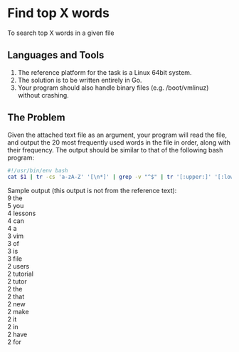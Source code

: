 # Find top X words
To search top X words in a given file

## Languages and Tools
  1.  The reference platform for the task is a Linux 64bit system.  
  2. The solution is to be written entirely in Go.  
  3. Your program should also handle binary files (e.g. /boot/vmlinuz) without crashing.  
 
## The Problem
Given the attached text file as an argument, your program will read the file, and output the 20 most frequently used words in the file in order, along with their frequency. The output should be similar to that of the following bash program:  

```bash
#!/usr/bin/env bash
cat $1 | tr -cs 'a-zA-Z' '[\n*]' | grep -v "^$" | tr '[:upper:]' '[:lower:]'| sort | uniq -c | sort -nr | head -20
 ```

Sample output (this output is not from the reference text):  
9 the  
5 you  
4 lessons  
4 can  
4 a  
3 vim  
3 of  
3 is  
3 file  
2 users  
2 tutorial  
2 tutor  
2 the  
2 that  
2 new  
2 make  
2 it  
2 in  
2 have  
2 for
